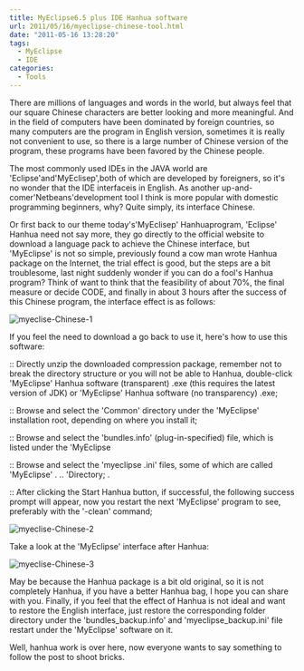 ```yaml
---
title: MyEclipse6.5 plus IDE Hanhua software
url: 2011/05/16/myeclipse-chinese-tool.html
date: "2011-05-16 13:28:20"
tags: 
  - MyEclipse
  - IDE
categories:
  - Tools
---
```

 
There are millions of languages and words in the world, but always feel that our square Chinese characters are better looking and more meaningful. And in the field of computers have been dominated by foreign countries, so many computers are the program in English version, sometimes it is really not convenient to use, so there is a large number of Chinese version of the program, these programs have been favored by the Chinese people.

<!--more-->

The most commonly used IDEs in the JAVA world are 'Eclipse'and'MyEclisep',both of which are developed by foreigners, so it's no wonder that the IDE interfaceis in English. As another up-and-comer'Netbeans'development tool I think is more popular with domestic  programming beginners, why? Quite simply, its interface Chinese. 

Or first back to our theme today's'MyEclisep' Hanhuaprogram, 'Eclipse' Hanhua need  not say more, they go directly to the official website to download a language pack to achieve the Chinese interface, but 'MyEclipse' is not so simple, previously found a cow man wrote Hanhua package on the Internet, the trial effect is good, but the steps are a bit troublesome, last night suddenly wonder if you can do a fool's Hanhua program? Think of want to think that the feasibility of about 70%, the final measure or decide CODE, and finally in about 3 hours after the success of this Chinese program, the interface effect is as follows:

![myeclise-Chinese-1](//siteimgs.cn-sh2.ufileos.com/2011/05-16-myeclipse-Chinese-1.png)

If you feel the need to download a go back to use it, here's how to use this software:

:: Directly unzip the downloaded compression package, remember not to break the directory structure or you will not be able to Hanhua, double-click 'MyEclipse' Hanhua software (transparent) .exe (this requires the latest version of JDK) or 'MyEclipse' Hanhua software (no transparency) .exe;

:: Browse and select the 'Common' directory under the 'MyEclipse' installation root, depending on where you install it;

:: Browse and select the 'bundles.info' (plug-in-specified) file, which  is listed under the 'MyEclipse

:: Browse and select the 'myeclipse .ini' files, some of which are called 'MyEclipse' . .. 'Directory; .

:: After clicking the Start Hanhua button, if successful, the following success prompt will appear, now you restart the next 'MyEclipse' program to see, preferably with the '-clean' command;


![myeclise-Chinese-2](//siteimgs.cn-sh2.ufileos.com/2011/05-16-myeclipse-Chinese-2.png)

Take a look at the 'MyEclipse' interface after Hanhua:

![myeclise-Chinese-3](//siteimgs.cn-sh2.ufileos.com/2011/05-16-myeclipse-Chinese-3.png)

May be because the Hanhua package is a bit old original, so it is not completely Hanhua, if you have a better Hanhua bag, I hope you can share with you. Finally, if you feel that the effect of Hanhua is not ideal and want to restore the English interface, just restore the corresponding folder directory under the 'bundles_backup.info' and 'myeclipse_backup.ini' file restart under the 'MyEclipse' software on it. 

Well, hanhua work is over here, now everyone wants to say something to follow the post to shoot bricks.